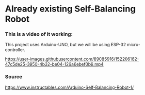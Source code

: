 # Already existing Self-Balancing Robot

### This is a video of it working:
This project uses Arduino-UNO, but we will be using ESP-32 micro-controller.

https://user-images.githubusercontent.com/89085916/152206162-47c5de25-3950-4b32-be04-126a6ebef0b9.mp4

### Source
https://www.instructables.com/Arduino-Self-Balancing-Robot-1/
